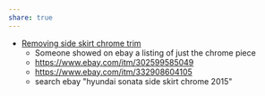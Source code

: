 ```yaml
---
share: true
---
```

- [Removing side skirt chrome trim](https://www.hyundai-forums.com/threads/how-to-take-the-below-door-chrome-trimm-off.482161/)
    - Someone showed on ebay a listing of just the chrome piece
    - https://www.ebay.com/itm/302599585049
    - https://www.ebay.com/itm/332908604105
    - search ebay "hyundai sonata side skirt chrome 2015"